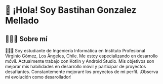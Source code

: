 # 👋 ¡Hola! Soy Bastihan Gonzalez Mellado

## 👨🏻‍💻 Sobre mí
👨🏻‍🎓 Soy estudiante de Ingeniería Informática en Instituto Profesional Virginio Gómez, Los Ángeles, Chile. Me estoy especializando en desarrollo móvil. Actualmente trabajo con Kotlin y Android Studio. Mis objetivos son mejorar mis habilidades en desarrollo móvil y participar de proyectos desafiantes. Constantemente mejoraré los proyectos de mi perfil. ¡Observa mi evolución como desarollador!
